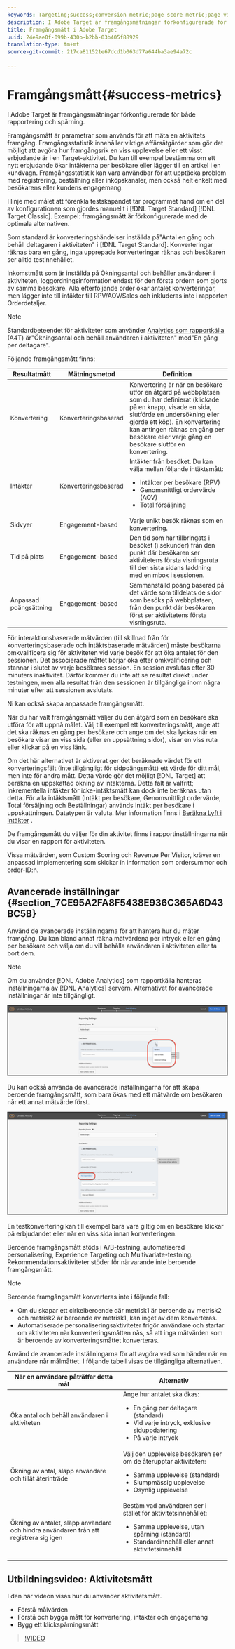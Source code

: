 ```yaml
---
keywords: Targeting;success;conversion metric;page score metric;page views metric;revenue metrics;time on site metric;estimated value;advanced settings;success metrics
description: I Adobe Target är framgångsmätningar förkonfigurerade för både rapportering och spårning.
title: Framgångsmått i Adobe Target
uuid: 24e9ae0f-099b-430b-b2bb-03b405f88929
translation-type: tm+mt
source-git-commit: 217ca811521e67dcd1b063d77a644ba3ae94a72c

---
```



# Framgångsmått{#success-metrics}

I Adobe Target är framgångsmätningar förkonfigurerade för både rapportering och spårning.

Framgångsmått är parametrar som används för att mäta en aktivitets framgång. Framgångsstatistik innehåller viktiga affärsåtgärder som gör det möjligt att avgöra hur framgångsrik en viss upplevelse eller ett visst erbjudande är i en Target-aktivitet. Du kan till exempel bestämma om ett nytt erbjudande ökar intäkterna per besökare eller lägger till en artikel i en kundvagn. Framgångsstatistik kan vara användbar för att upptäcka problem med registrering, beställning eller inköpskanaler, men också helt enkelt med besökarens eller kundens engagemang.

I linje med målet att förenkla testskapandet tar programmet hand om en del av konfigurationen som gjordes manuellt i [!DNL Target Standard] [!DNL Target Classic]. Exempel: framgångsmått är förkonfigurerade med de optimala alternativen.

Som standard är konverteringshändelser inställda på&quot;Antal en gång och behåll deltagaren i aktiviteten&quot; i [!DNL Target Standard]. Konverteringar räknas bara en gång, inga upprepade konverteringar räknas och besökaren ser alltid testinnehållet.

Inkomstmått som är inställda på Ökningsantal och behåller användaren i aktiviteten, loggordningsinformation endast för den första ordern som gjorts av samma besökare. Alla efterföljande order ökar antalet konverteringar, men lägger inte till intäkter till RPV/AOV/Sales och inkluderas inte i rapporten Orderdetaljer.

>[!NOTE]
>
>Standardbeteendet för aktiviteter som använder [Analytics som rapportkälla](/help/c-integrating-target-with-mac/a4t/a4t.md) (A4T) är&quot;Ökningsantal och behåll användaren i aktiviteten&quot; med&quot;En gång per deltagare&quot;.

Följande framgångsmått finns:

| Resultatmått | Mätningsmetod | Definition |
|--- |--- |--- |
| Konvertering | Konverteringsbaserad | Konvertering är när en besökare utför en åtgärd på webbplatsen som du har definierat (klickade på en knapp, visade en sida, slutförde en undersökning eller gjorde ett köp). En konvertering kan antingen räknas en gång per besökare eller varje gång en besökare slutför en konvertering. |
| Intäkter | Konverteringsbaserad | Intäkter från besöket. Du kan välja mellan följande intäktsmått:<ul><li>Intäkter per besökare (RPV)</li><li>Genomsnittligt ordervärde (AOV)</li><li>Total försäljning</li></ul> |
| Sidvyer | Engagement-based | Varje unikt besök räknas som en konvertering. |
| Tid på plats | Engagement-based | Den tid som har tillbringats i besöket (i sekunder) från den punkt där besökaren ser aktivitetens första visningsruta till den sista sidans laddning med en mbox i sessionen. |
| Anpassad poängsättning | Engagement-based | Sammanställd poäng baserad på det värde som tilldelats de sidor som besöks på webbplatsen, från den punkt där besökaren först ser aktivitetens första visningsruta. |

För interaktionsbaserade mätvärden (till skillnad från för konverteringsbaserade och intäktsbaserade mätvärden) måste besökarna omkvalificera sig för aktiviteten vid varje besök för att öka antalet för den sessionen. Det associerade måttet börjar öka efter omkvalificering och stannar i slutet av varje besökares session. En session avslutas efter 30 minuters inaktivitet. Därför kommer du inte att se resultat direkt under testningen, men alla resultat från den sessionen är tillgängliga inom några minuter efter att sessionen avslutats.

Ni kan också skapa anpassade framgångsmått.

När du har valt framgångsmått väljer du den åtgärd som en besökare ska utföra för att uppnå målet. Välj till exempel ett konverteringsmått, ange att det ska räknas en gång per besökare och ange om det ska lyckas när en besökare visar en viss sida (eller en uppsättning sidor), visar en viss ruta eller klickar på en viss länk.

Om det här alternativet är aktiverat ger det beräknade värdet för ett konverteringsfält (inte tillgängligt för sidpoängsmått) ett värde för ditt mål, men inte för andra mått. Detta värde gör det möjligt [!DNL Target] att beräkna en uppskattad ökning av intäkterna. Detta fält är valfritt; Inkrementella intäkter för icke-intäktsmått kan dock inte beräknas utan detta. För alla intäktsmått (Intäkt per besökare, Genomsnittligt ordervärde, Total försäljning och Beställningar) används Intäkt per besökare i uppskattningen. Datatypen är valuta. Mer information finns i [Beräkna Lyft i intäkter](../../administrating-target/r-target-account-preferences/estimating-lift-in-revenue.md#concept_32F875D8F91349CE86AF391F65BEAEEE) .

De framgångsmått du väljer för din aktivitet finns i rapportinställningarna när du visar en rapport för aktiviteten.

Vissa mätvärden, som Custom Scoring och Revenue Per Visitor, kräver en anpassad implementering som skickar in information som ordersummor och order-ID:n.

## Avancerade inställningar {#section_7CE95A2FA8F5438E936C365A6D43BC5B}

Använd de avancerade inställningarna för att hantera hur du mäter framgång. Du kan bland annat räkna mätvärdena per intryck eller en gång per besökare och välja om du vill behålla användaren i aktiviteten eller ta bort dem.

>[!NOTE]
>
>Om du använder [!DNL Adobe Analytics] som rapportkälla hanteras inställningarna av [!DNL Analytics] servern. Alternativet för avancerade inställningar är inte tillgängligt.

![Listrutan Avancerade inställningar](/help/c-activities/r-success-metrics/assets/Menu_AdvancedSettings.png)

Du kan också använda de avancerade inställningarna för att skapa beroende framgångsmått, som bara ökas med ett mätvärde om besökaren når ett annat mätvärde först.

![Lägg till beroende](/help/c-activities/r-success-metrics/assets/UI_dep_success_metric.png)

En testkonvertering kan till exempel bara vara giltig om en besökare klickar på erbjudandet eller når en viss sida innan konverteringen.

Beroende framgångsmått stöds i A/B-testning, automatiserad personalisering, Experience Targeting och Multivariate-testning. Rekommendationsaktiviteter stöder för närvarande inte beroende framgångsmått.

>[!NOTE]
>
>Beroende framgångsmått konverteras inte i följande fall:

* Om du skapar ett cirkelberoende där metrisk1 är beroende av metrisk2 och metrisk2 är beroende av metrisk1, kan inget av dem konverteras.
* Automatiserade personaliseringsaktiviteter frigör användare och startar om aktiviteten när konverteringsmåtten nås, så att inga mätvärden som är beroende av konverteringsmåttet konverteras.

Använd de avancerade inställningarna för att avgöra vad som händer när en användare når målmåttet. I följande tabell visas de tillgängliga alternativen.

| När en användare påträffar detta mål | Alternativ |
|--- |--- |
| Öka antal och behåll användaren i aktiviteten | Ange hur antalet ska ökas:<ul><li>En gång per deltagare (standard)</li><li>Vid varje intryck, exklusive siduppdatering</li><li>På varje intryck</li></ul> |
| Ökning av antal, släpp användare och tillåt återinträde | Välj den upplevelse besökaren ser om de återupptar aktiviteten:<ul><li>Samma upplevelse (standard)</li><li>Slumpmässig upplevelse</li><li>Osynlig upplevelse</li></ul> |
| Ökning av antalet, släpp användare och hindra användaren från att registrera sig igen | Bestäm vad användaren ser i stället för aktivitetsinnehållet:<ul><li>Samma upplevelse, utan spårning (standard)</li><li>Standardinnehåll eller annat aktivitetsinnehåll</li></ul> |

## Utbildningsvideo: Aktivitetsmått

I den här videon visas hur du använder aktivitetsmått.

* Förstå målvärden
* Förstå och bygga mått för konvertering, intäkter och engagemang
* Bygg ett klickspårningsmått

>[!VIDEO](https://video.tv.adobe.com/v/17380)